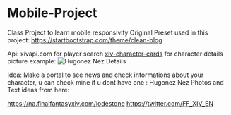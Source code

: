 # Mobile-Project

Class Project to learn mobile responsivity
Original Preset used in this project: <https://startbootstrap.com/theme/clean-blog>

Api:
xivapi.com for player search
[xiv-character-cards](https://xiv-character-cards.drakon.cloud/characters/id/) for character details picture
example:
![Hugonez Nez Details](https://github.com/Hugonez/Mobile-Project/assets/114820146/f3e9798a-10d7-48ad-b51d-3d69bd425787)


Idea: Make a portal to see news and check informations about your character, u can check mine if u dont have one : Hugonez Nez
Photos and Text ideas from here:

<https://na.finalfantasyxiv.com/lodestone>
<https://twitter.com/FF_XIV_EN>
